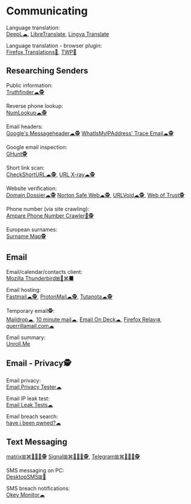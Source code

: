 # Communicating

Language translation:  
[DeepL☁](https://www.deepl.com/translator),
[LibreTranslate](https://libretranslate.com/),
[Lingva Translate](https://lingva.ml/)

Language translation - browser plugin:  
[Firefox Translations🔌](https://addons.mozilla.org/en-US/firefox/addon/firefox-translations/),
[TWP🔌](https://addons.mozilla.org/en-US/firefox/addon/traduzir-paginas-web/)

## Researching Senders

Public information:  
[Truthfinder☁🕵️](https://www.truthfinder.com/)

Reverse phone lookup:  
[NumLookup☁🕵️](https://www.numlookup.com/)

Email headers:  
[Google's Messageheader☁🕵️](https://toolbox.googleapps.com/apps/messageheader/)
[WhatIsMyIPAddress' Trace Email☁🕵️](https://whatismyipaddress.com/trace-email)

Google email inspection:  
[GHunt🕵️](https://github.com/mxrch/GHunt)

Short link scan:  
[CheckShortURL☁🕵️](https://checkshorturl.com/),
[URL X-ray☁🕵️](https://urlxray.com/)

Website verification:  
[Domain Dossier☁🕵️](https://centralops.net/co/DomainDossier.aspx)
[Norton Safe Web☁🕵️](https://safeweb.norton.com/),
[URLVoid☁🕵️](https://www.urlvoid.com/),
[Web of Trust🕵️](https://mywot.com/)

Phone number (via site crawling):  
[Ampare Phone Number Crawler🐧🕵️](https://snapcraft.io/amparephonenumbercrawler)

European surnames:  
[Surname Map🕵️](https://www.surnamemap.eu/)

## Email

Email/calendar/contacts client:  
[Mozilla Thunderbird⊞🐧⌘■](https://www.thunderbird.net/)

Email hosting:  
[Fastmail☁🕵️](https://www.fastmail.com/),
[ProtonMail☁🕵️](https://protonmail.com/),
[Tutanota☁🕵️](https://tutanota.com/)

Temporary email🕵️:  
[Maildrop☁](https://maildrop.cc/),
[10 minute mail☁](https://10minutemail.com/),
[Email On Deck☁](https://www.emailondeck.com/),
[Firefox Relay⇉](https://relay.firefox.com/accounts/profile/),
[guerrillamail.com☁](https://www.guerrillamail.com/)

Email summary:  
[Unroll.Me](https://unroll.me/)

## Email - Privacy🕵️

Email privacy:  
[Email Privacy Tester☁](https://www.emailprivacytester.com/)

Email IP leak test:  
[Email Leak Tests☁](https://emailipleak.com/)

Email breach search:  
[have i been pwned?☁](https://haveibeenpwned.com/)

## Text Messaging

[matrix⊞⌘🐧🍎🤖🕵️](https://matrix.org/)
[Signal⊞⌘🐧🍎🤖🕵️](https://signal.org/),
[Telegram⊞⌘🐧🍎🤖🕵️](https://telegram.org/)

SMS messaging on PC:  
[DesktopSMS⊞🤖](https://www.desktopsms.net/)

SMS breach notifications:  
[Okey Monitor☁](https://okeymonitor.com/)
